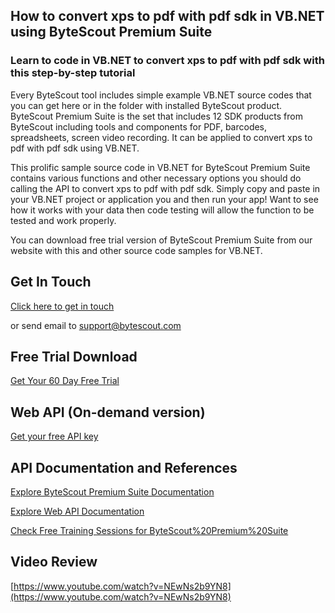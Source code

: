## How to convert xps to pdf with pdf sdk in VB.NET using ByteScout Premium Suite

### Learn to code in VB.NET to convert xps to pdf with pdf sdk with this step-by-step tutorial

Every ByteScout tool includes simple example VB.NET source codes that you can get here or in the folder with installed ByteScout product. ByteScout Premium Suite is the set that includes 12 SDK products from ByteScout including tools and components for PDF, barcodes, spreadsheets, screen video recording. It can be applied to convert xps to pdf with pdf sdk using VB.NET.

This prolific sample source code in VB.NET for ByteScout Premium Suite contains various functions and other necessary options you should do calling the API to convert xps to pdf with pdf sdk.  Simply copy and paste in your VB.NET project or application you and then run your app! Want to see how it works with your data then code testing will allow the function to be tested and work properly.

You can download free trial version of ByteScout Premium Suite from our website with this and other source code samples for VB.NET.

## Get In Touch

[Click here to get in touch](https://bytescout.zendesk.com/hc/en-us/requests/new?subject=ByteScout%20Premium%20Suite%20Question)

or send email to [support@bytescout.com](mailto:support@bytescout.com?subject=ByteScout%20Premium%20Suite%20Question) 

## Free Trial Download

[Get Your 60 Day Free Trial](https://bytescout.com/download/web-installer?utm_source=github-readme)

## Web API (On-demand version)

[Get your free API key](https://pdf.co/documentation/api?utm_source=github-readme)

## API Documentation and References

[Explore ByteScout Premium Suite Documentation](https://bytescout.com/documentation/index.html?utm_source=github-readme)

[Explore Web API Documentation](https://pdf.co/documentation/api?utm_source=github-readme)

[Check Free Training Sessions for ByteScout%20Premium%20Suite](https://academy.bytescout.com/)

## Video Review

[https://www.youtube.com/watch?v=NEwNs2b9YN8](https://www.youtube.com/watch?v=NEwNs2b9YN8)